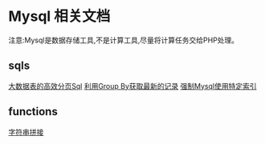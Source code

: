 # Mysql 相关文档
注意:Mysql是数据存储工具,不是计算工具,尽量将计算任务交给PHP处理。

## sqls
[大数据表的高效分页Sql](./sqls/大数据表的分页.md) 
[利用Group By获取最新的记录](./sqls/利用GroupBy获取最新的记录.md) 
[强制Mysql使用特定索引](./sqls/强制Mysql使用特定索引.md) 

## functions
[字符串拼接](./functions/concat.md) 
